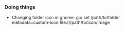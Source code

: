 ### Doing things
* Changing folder icon in gnome: gio set /path/to/folder metadata::custom-icon file:///path/to/icon/image
